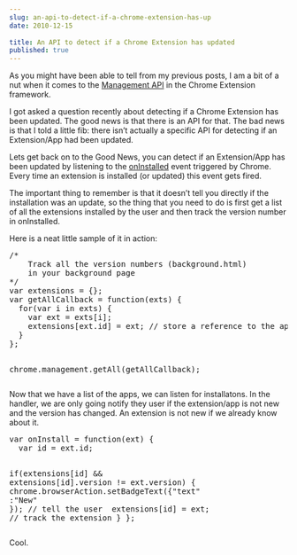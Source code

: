 ```yaml
---
slug: an-api-to-detect-if-a-chrome-extension-has-up
date: 2010-12-15
 
title: An API to detect if a Chrome Extension has updated
published: true
---
```

<p>As you might have been able to tell from my previous posts, I am a bit of a
nut when it comes to the <a href="http://code.google.com/chrome/extensions/management.html">Management API</a> in the Chrome
Extension framework.</p>

<p>I got asked a question recently about detecting if a Chrome Extension has
been updated.  The good news is that there is an API for that.  The bad news
is that I told a little fib: there isn&rsquo;t actually a specific API for
detecting if an Extension/App had been updated.</p>

<p>Lets get back on to the Good News, you can detect if an Extension/App has
been updated by listening to the <a href="http://code.google.com/chrome/extensions/management.html#event-onInstalled">onInstalled</a>
event triggered by Chrome.  Every time an extension is installed (or
updated) this event gets fired.</p>

<p>The important thing to remember is that it doesn&rsquo;t tell you directly if the
installation was an update, so the thing that you need to do is first get a
list of all the extensions installed by the user and then track the version
number in onInstalled.</p>

<p>Here is a neat little sample of it in action:</p>

<div class="CodeRay">
  <div class="code"><pre><span class="comment">/*
    Track all the version numbers (background.html) 
    in your background page
*/</span>
<span class="keyword">var</span> extensions = {};
<span class="keyword">var</span> <span class="function">getAllCallback</span> = <span class="keyword">function</span>(exts) {
  <span class="keyword">for</span>(<span class="keyword">var</span> i <span class="keyword">in</span> exts) {
    <span class="keyword">var</span> ext = exts[i];
    extensions[ext.id] = ext; <span class="comment">// store a reference to the app</span>
  }
};

chrome.management.getAll(getAllCallback);</pre></div>
</div>


<p>Now that we have a list of the apps, we can listen for installatons.  In the
handler, we are only going notify they user if the extension/app is not new
and the version has changed.  An extension is not new if we already know
about it.</p>

<div class="CodeRay">
  <div class="code"><pre><span class="keyword">var</span> <span class="function">onInstall</span> = <span class="keyword">function</span>(ext) {
  <span class="keyword">var</span> id = ext.id;

  <span class="keyword">if</span>(extensions[id] &amp;&amp; extensions[id].version != ext.version) {
    chrome.browserAction.setBadgeText({<span class="key"><span class="delimiter">&quot;</span><span class="content">text</span><span class="delimiter">&quot;</span></span> :<span class="string"><span class="delimiter">&quot;</span><span class="content">New</span><span class="delimiter">&quot;</span></span> }); <span class="comment">// tell the user  </span>
    extensions[id] = ext; <span class="comment">// track the extension</span>
  }
};</pre></div>
</div>


<p>Cool.</p>

